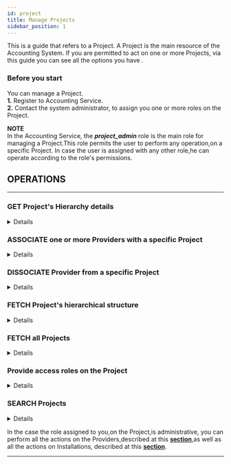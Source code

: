 ```yaml
---
id: project
title: Manage Projects
sidebar_position: 1
---
```



This is a guide that refers to a Project.
A Project is the main resource of the Accounting System.
If you are permitted to act on one or more Projects, via this guide you can see all the options you have .

### Before you start 

You can manage a Project.<br/>
**1.** Register to Accounting Service.<br/>
**2.** Contact the system administrator, to assign you one or more roles on the Project. 


**ΝΟΤΕ** <br/>
In the Accounting Service, the **_project_admin_** role is the main role for managing a Project.This role permits the user to perform any operation,on a specific Project.
In case the user is assigned with any other role,he can operate according to the role's permissions.


## OPERATIONS 

---

### GET Project's Hierarchy details
<details>
You can get the detais of the Project's structuure,to retrieve the Providers and Installations associated with the Project.Apply a request to the Accounting Service API. 
<b> For more details,how to syntax the request,see <a href="https://argoeu.github.io/argo-accounting/docs/api/project#get---project-hierarchical-structure">here</a></b>
</details>

### ASSOCIATE one or more Providers with a specific Project

<details>
You can associate one or more Providers with a specific Project.This is a required action,in order,to be able to assign Installations and Metrics.Apply a request to the Accounting Service API.
<b> For more details,how to syntax the request,see <a href="https://argoeu.github.io/argo-accounting/docs/api/project#post---associate-providers-with-a-specific-project">here.</a></b>
</details>

### DISSOCIATE Provider from a specific Project
<details>
If a Provider is associated with a specific Project, you can dessociate it.Provider can be dissociated only if no installations are assigned.Apply a request to the Accounting Service API.
<b> For more details,how to syntax the request,see <a href="https://argoeu.github.io/argo-accounting/docs/api/project#post---dissociate-providers-from-a-project">here.</a></b>
</details>

### FETCH Project's hierarchical structure

<details>
You can fetch the hierarchy of the Project (all Providers and Installations that are assigned to the Project). Apply a request to the Accounting Service API. 
<b> For more details,how to syntax the request,see <a href="https://argoeu.github.io/argo-accounting/docs/api/project#get---project-hierarchical-structure">here.</a></b>
</details>


### FETCH all Projects
<details>
You can fetch all the Projects that are assigned to you.Apply a request to the Accounting Service API. 
<b> For more details,how to syntax the request,see <a href="https://argoeu.github.io/argo-accounting/docs/api/project#get---fetch-all-projects">here.</a></b>
</details>

### Provide access roles on the Project
<details>
You can provide users with access roles on the Project.<br/>

**1.** Read registered clients ( see <a href="https://argoeu.github.io/argo-accounting/docs/api/client#get---read-the-registered-clients)">here</a>) and retrieve client's id.<br/>
**2.** Decide one or more roles,that this user will be assigned with,on the Project and apply a request to the Accounting Service API.
<b> For more details,how to syntax the request,see <a href="https://argoeu.github.io/argo-accounting/docs/api/project#post---access-control-entry-for-a-particular-project">here.</a></b>
</details>

### SEARCH Projects
<details>
If you are assigned with many Projects, you can search for specific Project/Projects,that match one or more criteria.You can define search criteria, on each field of the <b><a href="https://argoeu.github.io/argo-accounting/docs/api/project"> Project Collection</a></b> or a combination of search criteria on more than one fields.You can search by Project's acronym, title, period, call identifier or a combination of them.
Apply a request to the Accounting Service API.You need to provide the search criteria in a specific <b><a href="https://argoeu.github.io/argo-accounting/docs/guides/search-filter"> syntax</a></b>.
<b> For more details,how to syntax the request,see <a href="https://argoeu.github.io/argo-accounting/docs/api/project#post---search-for-projects">here.</a></b>
</details>


In the case the role assigned to you,on the Project,is administrative, you can perform all the actions on the Providers,described at this <b><a href="https://argoeu.github.io/argo-accounting/docs/guides/provider">section</a></b>,as well as all the actions on Installations, described at this <b><a href="https://argoeu.github.io/argo-accounting/docs/guides/installation">section</a></b>. 

---

